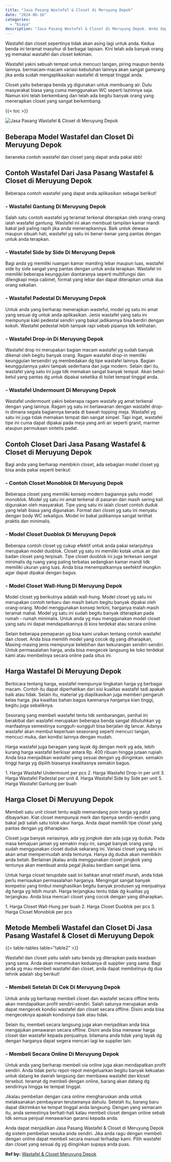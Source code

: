 ```yaml
---
title: "Jasa Pasang Wastafel & Closet di Meruyung Depok"
date: "2024-06-16"
categories: 
  - "biaya"
description: "Jasa Pasang Wastafel & Closet di Meruyung Depok. Anda dapat menjadikan Jasa Pasang Wastafel & Closet di Meruyung Depok dg sistem pembelian sesuka anda sendir..."
---
```


Wastafel dan closet sepertinya tidak akan asing lagi untuk anda. Kedua benda ini teramat masyhur di berbagai lapisan. Kini telah ada banyak orang yg memakai wastafel dan closet kekinian.

Wastafel yakni sebuah tempat untuk mencuci tangan, piring maupun benda lainnya. bermacam-macam variasi kebutuhan lainnya akan sangat gampang jika anda sudah mengaplikasikan wastafel di tempat tinggal anda.

Closet yaitu beberapa benda yg digunakan untuk membuang air. Dulu masyarakat biasa yang cuma menggunakan WC seperti lazimnya saja. Namun kini telah berkembang dan telah ada begitu banyak orang yang menerapkan closet yang sangat berkembang.

{{< toc >}}

![Jasa Pasang Wastafel & Closet di Meruyung Depok](/images/wastafel-closet-murah61.png)

## Beberapa Model Wastafel dan Closet Di Meruyung Depok

beraneka contoh wastafel dan closet yang dapat anda pakai sbb!

## Contoh Wastafel Dari Jasa Pasang Wastafel & Closet di Meruyung Depok

Beberapa contoh wastafel yang dapat anda aplikasikan sebagai berikut!

### \- Wastafel Gantung Di Meruyung Depok

Salah satu contoh wastafel yg teramat terkenal diterapkan oleh orang-orang ialah wastafel gantung. Wastafel ini akan membuat tampilan kamar mandi bakal jadi paling rapih jika anda menerapkannya. Baik untuk dewasa maupun sibuah hati, wastafel yg satu ini benar-benar yang pantas dengan untuk anda terapkan.

### \- Wastafel Side by Side Di Meruyung Depok

Bagi anda yg memiliki ruangan kamar manding lebar maupun luas, wastafel side by side sangat yang pantas dengan untuk anda terapkan. Wastafel ini memiliki beberapa keunggulan diantaranya seperti multifungsi dan dilengkapi meja cabinet, format yang lebar dan dapat diterapkan untuk dua orang sekalian.

### \- Wastafel Padestal Di Meruyung Depok

Untuk anda yang berharap menerapkan wasteful, model yg satu ini amat yang sesuai dg untuk anda aplikasikan. Jenis wastafel yang satu ini mempunyai kaki pedestal sendiri yang bakal jadikannya bisa berdiri dengan kokoh. Wastafel pedestal lebih tampak rapi sebab pipanya tdk kelihatan.

### \- Wastafel Drop-in Di Meruyung Depok

Wastafel drop ini merupakan bagian macam wastafel yg sudah banyak dikenal oleh begitu banyak orang. Ragam wastafel drop-in memiliki keunggulan tersendiri yg membedakan dg tipe wastafel lainnya. Bagian keunggulannya yakni tampak sederhana dan juga modern. Selain dari itu, wastafel yang satu ini juga tdk memakan sangat banyak tempat. Akan betul-betul yang pantas dg untuk dipakai seketika di toilet tempat tinggal anda.

### \- Wastafel Undermount Di Meruyung Depok

Wastafel undermount yakni beberapa ragam wastafe yg amat terkenal dengan yang lainnya. Ragam yg satu ini berlawanan dengan wastafel drop-in dimana segala bagiannya berada di bawah topping meja. Wastafel yg satu ini juga tidak memakan tempat dan sangat simpel. Tapi ingat, wastafel tipe ini cuma dapat dipakai pada meja yang anti air seperti granit, marmer ataupun permukaan sintetis padat.

## Contoh Closet Dari Jasa Pasang Wastafel & Closet di Meruyung Depok

Bagi anda yang berharap membikin closet, ada sebagian model closet yg bisa anda pakai seperti berikut:

### \- Contoh Closet Monoblok Di Meruyung Depok

Beberapa closet yang memiliki konsep modern bagiannya yaitu model monoblok. Model yg satu ini amat terkenal di pasaran dan masih sering kali digunakan oleh masyarakat. Tipe yang satu ini ialah closet contoh duduk yang telah biasa yang digunakan. Format dari closet yg satu ini menyatu dengan body WC sekaligus. Model ini bakal jadikannya sangat terlihat praktis dan minimalis.

### \- Model Closet Duoblok Di Meruyung Depok

Beberapa contoh closet yg cukup efektif untuk anda pakai selanjutnya merupakan model duoblok. Closet yg satu ini memiliki kotak untuk air dan badan closet yang terpisah. Tipe closet duoblok ini juga terkesan sangat minimalis dg ruang yang paling terbatas sedangkan kamar mandi tdk memiliki ukuran yang luas. Anda bisa menempatkannya seefektif mungkin agar dapat dipakai dengan bagus.

### \- Model Closet Wall-Hung Di Meruyung Depok

Model closet yg berikutnya adalah wall-hung. Model closet yg satu ini merupakan contoh terbaru dan masih belum begitu banyak dipakai oleh orang-orang. Model menggunakan konsep terkini, harganya malah masih teramat mahal. Model yg satu ini sudah begitu banyak diterapkan pada rumah - rumah minimalis. Untuk anda yg mau menggunakan model closet yang satu ini dapat mendapatkannya di kios terdekat atau secara online.

Selain beberapa pemaparan yg bisa kami uraikan tentang contoh wastafel dan closet. Anda bisa memilih model yang cocok dg yang diharapkan, Masing-masing jenis mempunyai kelebihan dan kekurangan sendiri-sendiri. Untuk permasalahan harga, anda bisa mengecek langsung ke toko terdekat kami atau membelinya secara online pada situs ini.

## Harga Wastafel Di Meruyung Depok

Berbicara tentang harga, wastafel mempunyai tingkatan harga yg berbagai macam. Contoh itu dapat diperhatikan dari sisi kualitas wastafel tadi apakah baik atau tidak. Selain itu, material yg diaplikasikan juga memberi pengaruh kelas harga. jika kwalitas bahan bagus karenanya harganya kian tinggi, begitu juga sebaliknya.

Sesorang yang membeli wastafel tentu tdk sembarangan, perihal ini berakibat dari wastafel merupakan beberapa benda sangat dibutuhkan yg manfaatnya semestinya sungguh-sungguh bisa berjalan dg lancar. Adanya wastafel akan membut keperluan seseorang seperti mencuci tangan, mencuci muka, dan kondisi lainnya dengan mudah.

Harga wastafel juga beragam yang layak dg dengan merk yg ada, lebih kurang harga wastafel berkisar antara Rp. 400 ribuan hingga jutaan rupiah. Anda bisa menjadikan wastafel yang sesuai dengan yg diinginkan. semakin tinggi harga yg dipilih biasanya kwalitasnya semakin bagus.

1\. Harga Wastafel Undermount per pcs 2. Harga Wastafel Drop-in per unit 3. Harga Wastafel Padestal per unit 4. Harga Wastafel Side by Side per unit 5. Harga Wastafel Gantung per buah

## Harga Closet Di Meruyung Depok

Membeli satu unit closet tentu wajib memandang poin harga yg patut dibayarkan. Kiat closet mempunyai merk dan tipenya sendiri-sendiri yang bakal jadi salah satu tolok ukur harga. Anda dapat memilih tipe closet yang pantas dengan yg diharapkan.

Closet juga banyak variasinya, ada yg jongkok dan ada juga yg duduk. Pada masa kemajuan jaman yg semakin maju ini, sangat banyak orang yang sudah menggunakan closet duduk sekarang ini. Variasi closet yang satu ini akan amat mempermudah anda tentunya. Hanya dg duduk akan membikin anda betah. Berlainan jikalau anda menggunakan closet jongkok yang tentunya akan membuat anda pegal jikalau berdiam sangat lama.

Untuk harga closet terupdate saat ini bahkan amat relatif murah, anda tidak perlu merisaukan permasalahan harganya. Mengingat sangat banyak kompetisi yang timbul menghasilkan begitu banyak produsen yg menjualnya dg harga yg lebih murah. Harga terjangkau tentu tidak dg kualitas yg terjangkau. Anda bisa mencari closet yang cocok dengan yang diharapkan.

1\. Harga Closet Wall-Hung per buah 2. Harga Closet Duoblok per pcs 3. Harga Closet Monoblok per pcs

## Metode Membeli Wastafel dan Closet Di Jasa Pasang Wastafel & Closet di Meruyung Depok

{{< table-tables table="table2" >}}

Wastafel dan closet yaitu salah satu benda yg diterapkan pada keadaan yang sama. Anda akan menemukan keduanya di supplier yang sama. Bagi anda yg mau membeli wastafel dan closet, anda dapat membelinya dg dua tehnik adalah sbg berikut!

### \- Membeli Setelah Di Cek Di Meruyung Depok

Untuk anda yg berharap membeli closet dan wastafel secara offline tentu akan mendapatkan profit sendiri-sendiri. Salah satunya merupakan anda dapat mengecek kondisi wastafel dan closet secara offline. Disini anda bisa mengeceknya apakah kondisinya baik atau tidak.

Selain itu, membeli secara langsung juga akan menjadikan anda bisa mengajukan penawaran secara offline. Disini anda bisa menawar harga closet dan wastafel kepada penjualnya. bilamana anda tidak yang layak dg dengan harganya dapat segera mencari lagi ke supplier lain.

### \- Membeli Secara Online Di Meruyung Depok

Untuk anda yang berharap membeli via online juga akan mendapatkan profit sendiri. Anda tidak perlu repot-repot mengeluarkan begitu banyak kekuatan untuk datang ke daerah langsung dan membawa wastafel dan kloset tersebut. teramat dg membeli dengan online, barang akan datang dg sendirinya hingga ke tempat tinggal.

Jikalau pembelian dengan cara online mengharuskan anda untuk melaksanakan pembayaran terutamanya dahulu. Setelah itu, barang baru dapat dikirimkan ke tempat tinggal anda langsung. Dengan yang semacam itu, anda semestinya berhati-hati kalau membeli closet dengan online sebab tdk semua penjual menawarkan garansi kepada anda.

Anda dapat menjadikan Jasa Pasang Wastafel & Closet di Meruyung Depok dg sistem pembelian sesuka anda sendiri. Jika anda ragu dengan membeli dengan online dapat membeli secara manual terhadap kami. Pilih wastafel dan closet yang sesuai dg yg diinginkan supaya anda puas.

**Ref by:** [Wastafel & Closet Meruyung Depok](https://id.wikipedia.org/wiki/Wastafel)
